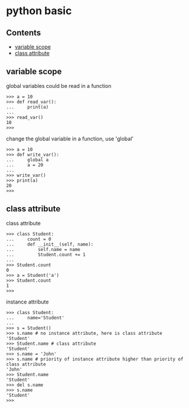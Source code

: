 python basic
============

Contents
--------
- [variable scope](#variable-scope)
- [class attribute](#class-attribute)

variable scope
--------------

global variables could be read in a function

```
>>> a = 10
>>> def read_var():
...     print(a)
...
>>> read_var()
10
>>>
```

change the global variable in a function, use 'global'

```
>>> a = 10
>>> def write_var():
...     global a
...     a = 20
...
>>> write_var()
>>> print(a)
20
>>>
```

class attribute
---------------

class attribute

```
>>> class Student:
...     count = 0
...     def __init__(self, name):
...         self.name = name
...         Student.count += 1
...
>>> Student.count
0
>>> a = Student('a')
>>> Student.count
1
>>>
```

instance attribute

```
>>> class Student:
...     name='Student'
...
>>> s = Student()
>>> s.name # no instance attribute, here is class attribute
'Student'
>>> Student.name # class attribute
'Student'
>>> s.name = 'John'
>>> s.name # priority of instance attribute higher than priority of class attribute
'John'
>>> Student.name
'Student'
>>> del s.name
>>> s.name
'Student'
>>>
```

